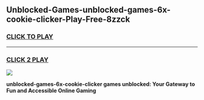 
## Unblocked-Games-unblocked-games-6x-cookie-clicker-Play-Free-8zzck
<h3>
<a href="https://premium76.site?title=unblocked-games-6x-cookie-clicker&ref=10A">CLICK TO PLAY</a></h3>
<hr>

<h3>
<a href="https://premium76.site?title=unblocked-games-6x-cookie-clicker&ref=10A">CLICK 2 PLAY</a>
  
</h3>

<a href="https://premium76.site?title=unblocked-games-6x-cookie-clicker&ref=10A"><img src="https://clearcache.store/games.png"></a>


**unblocked-games-6x-cookie-clicker games unblocked: Your Gateway to Fun and Accessible Online Gaming**
